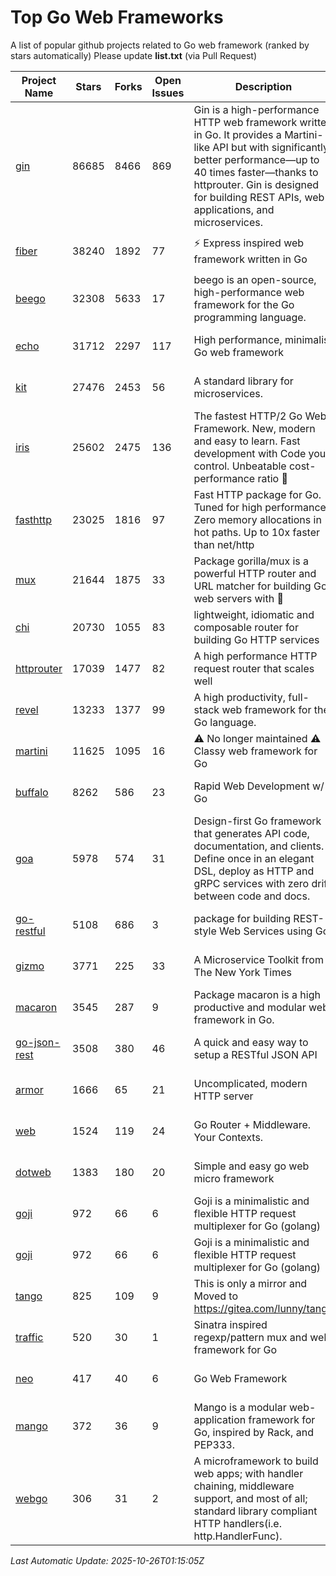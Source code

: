 # Top Go Web Frameworks
A list of popular github projects related to Go web framework (ranked by stars automatically)
Please update **list.txt** (via Pull Request)

| Project Name | Stars | Forks | Open Issues | Description | Last Commit |
| ------------ | ----- | ----- | ----------- | ----------- | ----------- |
| [gin](https://github.com/gin-gonic/gin) | 86685 | 8466 | 869 | Gin is a high-performance HTTP web framework written in Go. It provides a Martini-like API but with significantly better performance—up to 40 times faster—thanks to httprouter. Gin is designed for building REST APIs, web applications, and microservices. | 2025-10-17 03:39:49 |
| [fiber](https://github.com/gofiber/fiber) | 38240 | 1892 | 77 | ⚡️ Express inspired web framework written in Go | 2025-10-24 12:22:30 |
| [beego](https://github.com/beego/beego) | 32308 | 5633 | 17 | beego is an open-source, high-performance web framework for the Go programming language. | 2025-05-26 16:18:52 |
| [echo](https://github.com/labstack/echo) | 31712 | 2297 | 117 | High performance, minimalist Go web framework | 2025-10-15 18:46:24 |
| [kit](https://github.com/go-kit/kit) | 27476 | 2453 | 56 | A standard library for microservices. | 2024-03-13 13:42:15 |
| [iris](https://github.com/kataras/iris) | 25602 | 2475 | 136 | The fastest HTTP/2 Go Web Framework. New, modern and easy to learn. Fast development with Code you control. Unbeatable cost-performance ratio :rocket: | 2025-09-17 09:15:22 |
| [fasthttp](https://github.com/valyala/fasthttp) | 23025 | 1816 | 97 | Fast HTTP package for Go. Tuned for high performance. Zero memory allocations in hot paths. Up to 10x faster than net/http | 2025-10-23 21:47:40 |
| [mux](https://github.com/gorilla/mux) | 21644 | 1875 | 33 | Package gorilla/mux is a powerful HTTP router and URL matcher for building Go web servers with 🦍 | 2024-06-19 23:50:04 |
| [chi](https://github.com/go-chi/chi) | 20730 | 1055 | 83 | lightweight, idiomatic and composable router for building Go HTTP services | 2025-10-09 19:21:01 |
| [httprouter](https://github.com/julienschmidt/httprouter) | 17039 | 1477 | 82 | A high performance HTTP request router that scales well | 2024-01-30 10:56:56 |
| [revel](https://github.com/revel/revel) | 13233 | 1377 | 99 | A high productivity, full-stack web framework for the Go language. | 2022-04-12 20:53:30 |
| [martini](https://github.com/go-martini/martini) | 11625 | 1095 | 16 | ⚠️ No longer maintained ⚠️  Classy web framework for Go | 2017-01-21 21:58:54 |
| [buffalo](https://github.com/gobuffalo/buffalo) | 8262 | 586 | 23 | Rapid Web Development w/ Go | 2025-10-22 18:41:21 |
| [goa](https://github.com/goadesign/goa) | 5978 | 574 | 31 | Design-first Go framework that generates API code, documentation, and clients. Define once in an elegant DSL, deploy as HTTP and gRPC services with zero drift between code and docs. | 2025-10-19 04:44:06 |
| [go-restful](https://github.com/emicklei/go-restful) | 5108 | 686 | 3 | package for building REST-style Web Services using Go | 2025-08-14 12:44:48 |
| [gizmo](https://github.com/nytimes/gizmo) | 3771 | 225 | 33 | A Microservice Toolkit from The New York Times | 2021-04-30 15:27:05 |
| [macaron](https://github.com/go-macaron/macaron) | 3545 | 287 | 9 | Package macaron is a high productive and modular web framework in Go. | 2025-07-14 13:21:36 |
| [go-json-rest](https://github.com/ant0ine/go-json-rest) | 3508 | 380 | 46 | A quick and easy way to setup a RESTful JSON API | 2017-09-13 04:12:08 |
| [armor](https://github.com/labstack/armor) | 1666 | 65 | 21 | Uncomplicated, modern HTTP server | 2019-08-03 18:10:09 |
| [web](https://github.com/gocraft/web) | 1524 | 119 | 24 | Go Router + Middleware. Your Contexts. | 2019-02-07 15:06:52 |
| [dotweb](https://github.com/devfeel/dotweb) | 1383 | 180 | 20 | Simple and easy go web micro framework | 2023-12-13 02:13:17 |
| [goji](https://github.com/goji/goji) | 972 | 66 | 6 | Goji is a minimalistic and flexible HTTP request multiplexer for Go (golang) | 2019-01-26 23:58:29 |
| [goji](https://github.com/goji/goji) | 972 | 66 | 6 | Goji is a minimalistic and flexible HTTP request multiplexer for Go (golang) | 2019-01-26 23:58:29 |
| [tango](https://github.com/lunny/tango) | 825 | 109 | 9 | This is only a mirror and Moved to https://gitea.com/lunny/tango | 2019-05-17 03:31:10 |
| [traffic](https://github.com/gravityblast/traffic) | 520 | 30 | 1 | Sinatra inspired regexp/pattern mux and web framework for Go | 2015-11-26 21:31:07 |
| [neo](https://github.com/ivpusic/neo) | 417 | 40 | 6 | Go Web Framework | 2017-08-14 23:54:31 |
| [mango](https://github.com/paulbellamy/mango) | 372 | 36 | 9 | Mango is a modular web-application framework for Go, inspired by Rack, and PEP333. | 2017-10-17 08:18:43 |
| [webgo](https://github.com/naughtygopher/webgo) | 306 | 31 | 2 | A microframework to build web apps; with handler chaining, middleware support, and most of all; standard library compliant HTTP handlers(i.e. http.HandlerFunc). | 2025-09-23 09:45:51 |

*Last Automatic Update: 2025-10-26T01:15:05Z*